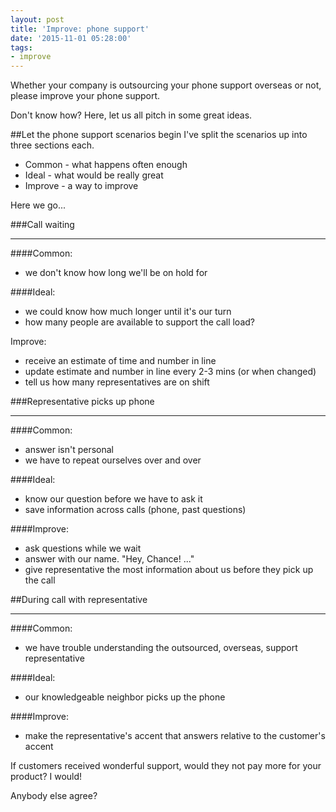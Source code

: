 ```yaml
---
layout: post
title: 'Improve: phone support'
date: '2015-11-01 05:28:00'
tags:
- improve
---
```


Whether your company is outsourcing your phone support overseas or not, please improve your phone support.

Don't know how? Here, let us all pitch in some great ideas.

##Let the phone support scenarios begin
I've split the scenarios up into three sections each.

- Common - what happens often enough
- Ideal - what would be really great
- Improve - a way to improve

Here we go...

###Call waiting

--------
####Common:
- we don't know how long we'll be on hold for

####Ideal:
- we could know how much longer until it's our turn
- how many people are available to support the call load?

Improve:
- receive an estimate of time and number in line
- update estimate and number in line every 2-3 mins (or when changed)
- tell us how many representatives are on shift

###Representative picks up phone

--------
####Common:
- answer isn't personal
- we have to repeat ourselves over and over

####Ideal:
- know our question before we have to ask it
- save information across calls (phone, past questions)

####Improve:
- ask questions while we wait
- answer with our name. "Hey, Chance! ..."
- give representative the most information about us before they pick up the call

##During call with representative

--------
####Common:
- we have trouble understanding the outsourced, overseas, support representative

####Ideal:
- our knowledgeable neighbor picks up the phone

####Improve:
- make the representative's accent that answers relative to the customer's accent

If customers received wonderful support, would they not pay more for your product? I would!

Anybody else agree?